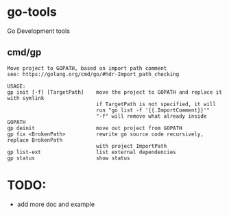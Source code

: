 # go-tools
Go Development tools

## cmd/gp
    Move project to GOPATH, based on import path comment
    see: https://golang.org/cmd/go/#hdr-Import_path_checking

    USAGE:
    gp init [-f] [TargetPath]    move the project to GOPATH and replace it with symlink
                                 if TargetPath is not specified, it will
                                 run "go list -f '{{.ImportComment}}'"
                                 "-f" will remove what already inside GOPATH
    gp deinit                    move out project from GOPATH
    gp fix <BrokenPath>          rewrite go source code recursively, replace BrokenPath
                                 with project ImportPath
    gp list-ext                  list external dependencies
    gp status                    show status

# TODO:
- add more doc and example
